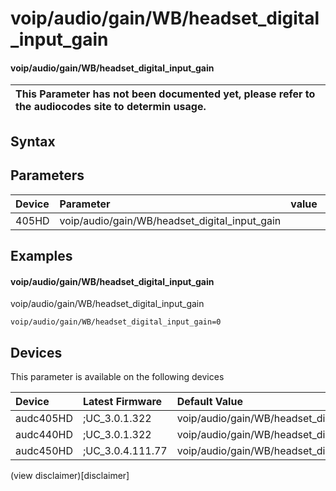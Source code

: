 ﻿---
description: voip/audio/gain/WB/headset_digital_input_gain
search: false
---

# voip/audio/gain/WB/headset_digital_input_gain

#### voip/audio/gain/WB/headset_digital_input_gain


| This Parameter has not been documented yet, please refer to the audiocodes site to determin usage.  | 
| :--- |

## Syntax

## Parameters
|Device|Parameter|value|Description|
|:---|:---|:---|:---|
| 405HD | voip/audio/gain/WB/headset_digital_input_gain |  |  |

## Examples
#### voip/audio/gain/WB/headset_digital_input_gain

voip/audio/gain/WB/headset_digital_input_gain

```
voip/audio/gain/WB/headset_digital_input_gain=0
```

## Devices
This parameter is available on the following devices

| Device | Latest Firmware | Default Value |
|:---|:---|:---|
| audc405HD | ;UC_3.0.1.322 | voip/audio/gain/WB/headset_digital_input_gain=0 
| audc440HD | ;UC_3.0.1.322 | voip/audio/gain/WB/headset_digital_input_gain=0 
| audc450HD | ;UC_3.0.4.111.77 | voip/audio/gain/WB/headset_digital_input_gain=0 

(view disclaimer)[disclaimer]
